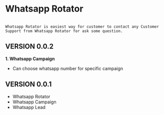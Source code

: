 # Whatsapp Rotator

```

Whatsapp Rotator is easiest way for customer to contact any Customer Support from Whatsapp Rotator for ask some question.
```


## VERSION 0.0.2

**1. Whatsapp Campaign**
- Can choose whatsapp number for specific campaign

## VERSION 0.0.1

- Whatsapp Rotator
- Whatsapp Campaign
- Whatsapp Lead
